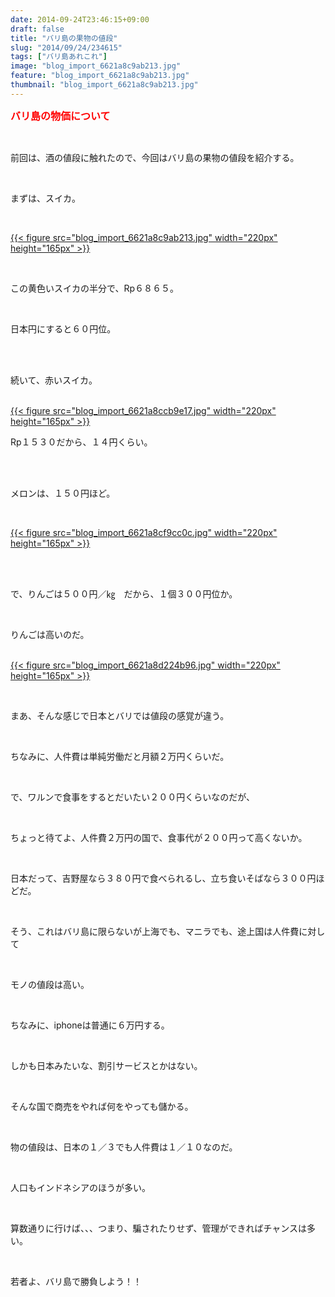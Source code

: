 ```yaml
---
date: 2014-09-24T23:46:15+09:00
draft: false
title: "バリ島の果物の値段"
slug: "2014/09/24/234615"
tags: ["バリ島あれこれ"]
image: "blog_import_6621a8c9ab213.jpg"
feature: "blog_import_6621a8c9ab213.jpg"
thumbnail: "blog_import_6621a8c9ab213.jpg"
---
```

<p><font color="#ff0000" size="3"><strong>バリ島の物価について</strong></font></p><br/><p>前回は、酒の値段に触れたので、今回はバリ島の果物の値段を紹介する。</p><br/><p>まずは、スイカ。</p><br/><p><a href="blog_import_6621a8cb14096.jpg">{{< figure src="blog_import_6621a8c9ab213.jpg" width="220px" height="165px" >}}</a> </p><br/><p>この黄色いスイカの半分で、Rp６８６５。</p><br/><p>日本円にすると６０円位。</p><br/><br/><p>続いて、赤いスイカ。</p><p><br/><a href="blog_import_6621a8ce0021b.jpg">{{< figure src="blog_import_6621a8ccb9e17.jpg" width="220px" height="165px" >}}</a> <br/></p><p>Rp１５３０だから、１４円くらい。</p><br/><br/><p>メロンは、１５０円ほど。</p><br/><p><a href="blog_import_6621a8d0e423c.jpg">{{< figure src="blog_import_6621a8cf9cc0c.jpg" width="220px" height="165px" >}}</a> </p><br/><br/><p>で、りんごは５００円／㎏　だから、１個３００円位か。</p><br/><p>りんごは高いのだ。</p><p><br/><a href="blog_import_6621a8d366d4c.jpg">{{< figure src="blog_import_6621a8d224b96.jpg" width="220px" height="165px" >}}</a> <br/></p><br/><p>まあ、そんな感じで日本とバリでは値段の感覚が違う。</p><br/><p>ちなみに、人件費は単純労働だと月額２万円くらいだ。</p><br/><p>で、ワルンで食事をするとだいたい２００円くらいなのだが、</p><br/><p>ちょっと待てよ、人件費２万円の国で、食事代が２００円って高くないか。</p><br/><p>日本だって、吉野屋なら３８０円で食べられるし、立ち食いそばなら３００円ほどだ。</p><br/><p>そう、これはバリ島に限らないが上海でも、マニラでも、途上国は人件費に対して</p><br/><p>モノの値段は高い。</p><br/><p>ちなみに、iphoneは普通に６万円する。</p><br/><p>しかも日本みたいな、割引サービスとかはない。</p><br/><p>そんな国で商売をやれば何をやっても儲かる。</p><br/><p>物の値段は、日本の１／３でも人件費は１／１０なのだ。</p><br/><p>人口もインドネシアのほうが多い。</p><br/><p>算数通りに行けば、、、つまり、騙されたりせず、管理ができればチャンスは多い。</p><br/><p>若者よ、バリ島で勝負しよう！！</p><br/><br/><br/><p><br/><br/><br/><br/></p>

